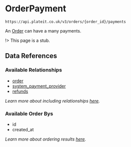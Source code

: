 # OrderPayment

`https://api.plateit.co.uk/v3/orders/{order_id}/payments`

An [Order](/objects/order.md) can have a many payments.

!> This page is a stub.

## Data References

### Available Relationships

* [order](/objects/order.md)
* [system_payment_provider](/objects/system-payment-provider.md)
* [refunds](/objects/order-payment-refund.md)

*Learn more about including relationships [here](fundamentals/conventions.md#including-relationships).*

### Available Order Bys

* id
* created_at

*Learn more about ordering results [here](fundamentals/conventions.md#ordering-results).*